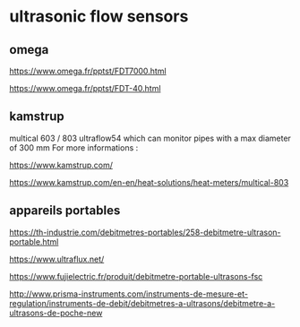 # ultrasonic flow sensors

## omega

https://www.omega.fr/pptst/FDT7000.html

https://www.omega.fr/pptst/FDT-40.html

## kamstrup

multical 603 / 803
ultraflow54 which can monitor pipes with a max diameter of 300 mm
For more informations : 

https://www.kamstrup.com/

https://www.kamstrup.com/en-en/heat-solutions/heat-meters/multical-803

## appareils portables

https://th-industrie.com/debitmetres-portables/258-debitmetre-ultrason-portable.html

https://www.ultraflux.net/

https://www.fujielectric.fr/produit/debitmetre-portable-ultrasons-fsc

http://www.prisma-instruments.com/instruments-de-mesure-et-regulation/instruments-de-debit/debitmetres-a-ultrasons/debitmetre-a-ultrasons-de-poche-new
